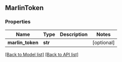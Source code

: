 ## MarlinToken

### Properties
Name | Type | Description | Notes
------------ | ------------- | ------------- | -------------
**marlin_token** | **str** |  | [optional] 

[[Back to Model list]](#documentation-for-models) [[Back to API list]](#documentation-for-api-endpoints)


